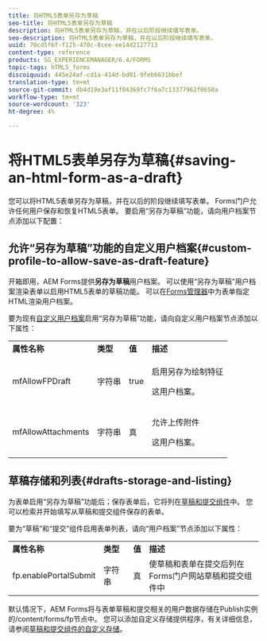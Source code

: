 ```yaml
---
title: 将HTML5表单另存为草稿
seo-title: 将HTML5表单另存为草稿
description: 将HTML5表单另存为草稿，并在以后阶段继续填写表单。
seo-description: 将HTML5表单另存为草稿，并在以后阶段继续填写表单。
uuid: 70cd5f6f-f125-470c-8cee-ee14d2127713
content-type: reference
products: SG_EXPERIENCEMANAGER/6.4/FORMS
topic-tags: hTML5_forms
discoiquuid: 445e24af-cd1a-414d-bd01-9feb6631bbef
translation-type: tm+mt
source-git-commit: db4d19e3af11f04369fc7f6a7c13377962f0650a
workflow-type: tm+mt
source-wordcount: '323'
ht-degree: 4%

---
```



# 将HTML5表单另存为草稿{#saving-an-html-form-as-a-draft}

您可以将HTML5表单另存为草稿，并在以后的阶段继续填写表单。 Forms门户允许任何用户保存和恢复HTML5表单。 要启用“另存为草稿”功能，请向用户档案节点添加以下配置：

## 允许“另存为草稿”功能的自定义用户档案{#custom-profile-to-allow-save-as-draft-feature}

开箱即用，AEM Forms提供&#x200B;**另存为草稿**&#x200B;用户档案。 可以使用“另存为草稿”用户档案渲染表单以启用HTML5表单的草稿功能。 可以在[Forms管理器](/help/forms/using/introduction-managing-forms.md)中为表单指定HTML渲染用户档案。

要为现有[自定义用户档案](/help/forms/using/custom-profile.md)启用“另存为草稿”功能，请向自定义用户档案节点添加以下属性：

<table> 
 <tbody> 
  <tr> 
   <td><strong>属性名称</strong></td> 
   <td><strong>类型</strong></td> 
   <td><strong>值</strong></td> 
   <td><strong>描述</strong></td> 
  </tr> 
  <tr> 
   <td>mfAllowFPDraft</td> 
   <td>字符串</td> 
   <td>true</td> 
   <td><p>启用另存为绘制特征</p> <p>这用户档案。</p> </td> 
  </tr> 
  <tr> 
   <td>mfAllowAttachments</td> 
   <td>字符串</td> 
   <td>真</td> 
   <td><p>允许上传附件</p> <p>这用户档案。</p> </td> 
  </tr> 
 </tbody> 
</table>

## 草稿存储和列表{#drafts-storage-and-listing}

为表单启用“另存为草稿”功能后；保存表单后，它将列在[草稿和提交组件](/help/forms/using/draft-submission-component.md)中。 您可以检索并开始填写从草稿和提交组件保存的表单。

要为“草稿”和“提交”组件启用表单列表，请向“用户档案”节点添加以下属性：

<table> 
 <tbody> 
  <tr> 
   <td><strong>属性名称</strong></td> 
   <td><strong>类型</strong></td> 
   <td><strong>值</strong></td> 
   <td><strong>描述</strong></td> 
  </tr> 
  <tr> 
   <td>fp.enablePortalSubmit</td> 
   <td>字符串</td> 
   <td>真</td> 
   <td>使草稿和表单在提交后列在<br />Forms门户网站草稿和提交组件中</td> 
  </tr> 
 </tbody> 
</table>

默认情况下，AEM Forms将与表单草稿和提交相关的用户数据存储在Publish实例的/content/forms/fp节点中。 您可以添加自定义存储提供程序，有关详细信息，请参阅[草稿和提交组件的自定义存储](/help/forms/using/adding-custom-storage-provider-forms.md)。
